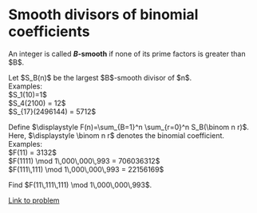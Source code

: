 # Smooth divisors of binomial coefficients

<p>An integer is called <strong><var>B</var>-smooth</strong> if none of its prime factors is greater than $B$.</p>

<p>Let $S_B(n)$ be the largest $B$-smooth divisor of $n$.<br />
Examples:<br />
$S_1(10)=1$<br />
$S_4(2100) = 12$<br />
$S_{17}(2496144) = 5712$</p>
<p>Define $\displaystyle F(n)=\sum_{B=1}^n \sum_{r=0}^n S_B(\binom n r)$. Here, $\displaystyle \binom n r$ denotes the binomial coefficient.<br />
Examples:<br />
$F(11) = 3132$<br />
$F(1111) \mod 1\,000\,000\,993 = 706036312$<br />
$F(111\,111) \mod 1\,000\,000\,993 = 22156169$</p>

<p>Find $F(11\,111\,111)  \mod 1\,000\,000\,993$.</p>





[Link to problem](https://projecteuler.net/problem=468)

